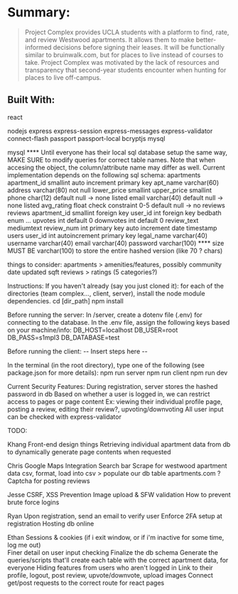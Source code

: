 # Summary:
> Project Complex provides UCLA students with a platform to find, rate, and review Westwood apartments. It allows them to make better-informed decisions before signing their leases. It will be functionally similar to bruinwalk.com, but for places to live instead of courses to take. Project Complex was motivated by the lack of resources and transparency that second-year students encounter when hunting for places to live off-campus.

## Built With:
react

nodejs
  express
  express-session
  express-messages
  express-validator
  connect-flash
  passport
  passport-local
  bcryptjs
  mysql

mysql
  **** Until everyone has their local sql database setup the same way, MAKE SURE to modify queries for correct table names. Note that when accesing the object, the column/attribute name may differ as well. Current implementation depends on the following sql schema:
    apartments
      apartment_id smallint auto increment primary key
      apt_name varchar(60)
      address varchar(80) not null
      lower_price smallint
      upper_price smallint
      phone char(12) default null -> none listed
      email varchar(40) default null -> none listed
      avg_rating float check constraint 0-5 default null -> no reviews
    reviews
      apartment_id smallint foreign key
      user_id int foreign key 
      bedbath enum ...
      upvotes int default 0
      downvotes int default 0
      review_text mediumtext 
      review_num int primary key auto increment
      date timestamp
    users
      user_id int autoincrement primary key
      legal_name varchar(40)
      username varchar(40)
      email varchar(40)
      password varchar(100)
        **** size MUST BE varchar(100) to store the entire hashed version (like 70 ? chars)

things to consider:
  apartments >
    amenities/features, possibly community
    date updated
    sqft
  reviews >
    ratings (5 categories?)


Instructions:
If you haven't already (say you just cloned it): for each of the directories (team complex..., client, server), install the node module dependencies.
  cd [dir_path]
  npm install

Before running the server:
  In /server, create a dotenv file (.env) for connecting to the database. In the .env file, assign the following keys based on your machine/info:
    DB_HOST=localhost
    DB_USER=root
    DB_PASS=s1mpl3
    DB_DATABASE=test

Before running the client:
  -- Insert steps here --

In the terminal (in the root directory), type one of the following (see package.json for more details):
  npm run server
  npm run client 
  npm run dev

Current Security Features:
  During registration, server stores the hashed password in db 
  Based on whether a user is logged in, we can restrict access to pages or page content 
    Ex: viewing their individual profile page, posting a review, editing their review?, upvoting/downvoting 
  All user input can be checked with express-validator 

TODO:

Khang
  Front-end design things
  Retrieving individual apartment data from db to dynamically generate page contents when requested

Chris
  Google Maps Integration
  Search bar
  Scrape for westwood apartment data csv, format, load into csv > populate our db table
    apartments.com ?
  Captcha for posting reviews

Jesse
  CSRF, XSS Prevention
  Image upload & SFW validation
  How to prevent brute force logins

Ryan
  Upon registration, send an email to verify user
  Enforce 2FA setup at registration
  Hosting db online

Ethan
  Sessions & cookies (if i exit window, or if i'm inactive for some time, log me out)  
  Finer detail on user input checking
  Finalize the db schema
    Generate the queries/scripts that'll create each table with the correct apartment data, for everyone
  Hiding features from users who aren't logged in
    Link to their profile, logout, post review, upvote/downvote, upload images
  Connect get/post requests to the correct route for react pages
